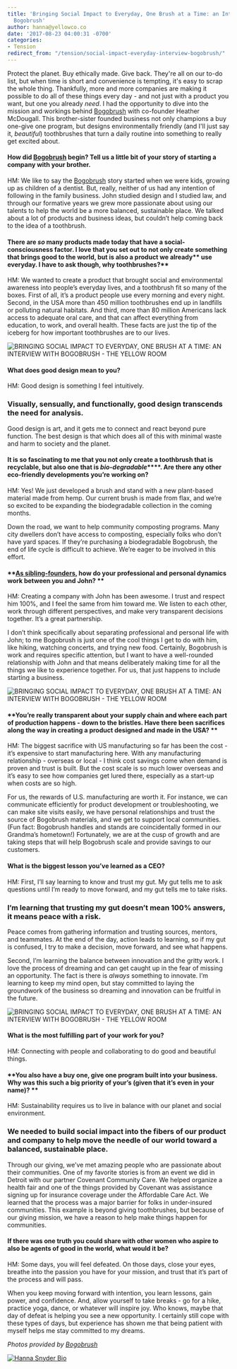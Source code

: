 ```yaml
---
title: 'Bringing Social Impact to Everyday, One Brush at a Time: an Interview with
  Bogobrush'
author: hanna@yellowco.co
date: '2017-08-23 04:00:31 -0700'
categories:
- Tension
redirect_from: "/tension/social-impact-everyday-interview-bogobrush/"
---
```


Protect the planet. Buy ethically made. Give back. They're all on our to-do list, but when time is short and convenience is tempting, it's easy to scrap the whole thing. Thankfully, more and more companies are making it possible to do all of these things every day - and not just with a product you want, but one you already _need_. I had the opportunity to dive into the mission and workings behind [Bogobrush](https://www.bogobrush.com/) with co-founder Heather McDougall. This brother-sister founded business not only champions a buy one-give one program, but designs environmentally friendly (and I'll just say it, _beautiful_) toothbrushes that turn a daily routine into something to really get excited about.

#### **How did [Bogobrush](https://www.bogobrush.com/) begin? Tell us a little bit of your story of starting a company with your brother.**

HM: We like to say the [Bogobrush](https://www.bogobrush.com/) story started when we were kids, growing up as children of a dentist. But, really, neither of us had any intention of following in the family business. John studied design and I studied law, and through our formative years we grew more passionate about using our talents to help the world be a more balanced, sustainable place. We talked about a lot of products and business ideas, but couldn’t help coming back to the idea of a toothbrush.

#### **There are _so_ many products made today that have a social-consciousness factor. I love that you set out to not only create something that brings good to the world, but is also a product we** **already**** use everyday. I have to ask though, why toothbrushes?**

HM: We wanted to create a product that brought social and environmental awareness into people’s everyday lives, and a toothbrush fit so many of the boxes. First of all, it’s a product people use every morning and every night. Second, in the USA more than 450 million toothbrushes end up in landfills or polluting natural habitats. And third, more than 80 million Americans lack access to adequate oral care, and that can affect everything from education, to work, and overall health. These facts are just the tip of the iceberg for how important toothbrushes are to our lives.

![BRINGING SOCIAL IMPACT TO EVERYDAY, ONE BRUSH AT A TIME: AN INTERVIEW WITH BOGOBRUSH - THE YELLOW ROOM](https://s3.amazonaws.com/yellow-files/blog/2017/08/Bogobrush-006.jpg)

#### **What does good design mean to you?**

HM: Good design is something I feel intuitively.

### Visually, sensually, and functionally, good design transcends the need for analysis.

Good design is art, and it gets me to connect and react beyond pure function. The best design is that which does all of this with minimal waste and harm to society and the planet.

#### **It is so fascinating to me that you not only create a toothbrush that is recyclable, but also one that is** **_bio-degradable_****. Are there any other eco-friendly developments you’re working on?**

HM: Yes! We just developed a brush and stand with a new plant-based material made from hemp. Our current brush is made from flax, and we’re so excited to be expanding the biodegradable collection in the coming months.

Down the road, we want to help community composting programs. Many city dwellers don’t have access to composting, especially folks who don’t have yard spaces. If they’re purchasing a biodegradable Bogobrush, the end of life cycle is difficult to achieve. We’re eager to be involved in this effort.

#### **[As sibling-founders,](https://www.bogobrush.com/pages/about-us) how do your professional and personal dynamics work between you and John? **

HM: Creating a company with John has been awesome. I trust and respect him 100%, and I feel the same from him toward me. We listen to each other, work through different perspectives, and make very transparent decisions together. It’s a great partnership.

I don’t think specifically about separating professional and personal life with John; to me Bogobrush is just one of the cool things I get to do with him, like hiking, watching concerts, and trying new food. Certainly, Bogobrush is work and requires specific attention, but I want to have a well-rounded relationship with John and that means deliberately making time for all the things we like to experience together. For us, that just happens to include starting a business.

![BRINGING SOCIAL IMPACT TO EVERYDAY, ONE BRUSH AT A TIME: AN INTERVIEW WITH BOGOBRUSH - THE YELLOW ROOM](https://s3.amazonaws.com/yellow-files/blog/2017/08/Bogobrush-0003.jpg)

#### **You’re really transparent about your supply chain and where each part of production happens - down to the bristles. Have there been sacrifices along the way in creating a product designed and made in the USA? **

HM: The biggest sacrifice with US manufacturing so far has been the cost - it’s expensive to start manufacturing here. With any manufacturing relationship - overseas or local - I think cost savings come when demand is proven and trust is built. But the cost scale is so much lower overseas and it’s easy to see how companies get lured there, especially as a start-up when costs are so high.  

For us, the rewards of U.S. manufacturing are worth it. For instance, we can communicate efficiently for product development or troubleshooting, we can make site visits easily, we have personal relationships and trust the source of Bogobrush materials, and we get to support local communities. (Fun fact: Bogobrush handles and stands are coincidentally formed in our Grandma’s hometown!) Fortunately, we are at the cusp of growth and are taking steps that will help Bogobrush scale and provide savings to our customers.

#### **What is the biggest lesson you’ve learned as a CEO?**

HM: First, I’ll say learning to know and trust my gut. My gut tells me to ask questions until I’m ready to move forward, and my gut tells me to take risks.

### I’m learning that trusting my gut doesn’t mean 100% answers, it means peace with a risk.

Peace comes from gathering information and trusting sources, mentors, and teammates. At the end of the day, action leads to learning, so if my gut is confused, I try to make a decision, move forward, and see what happens.

Second, I’m learning the balance between innovation and the gritty work. I love the process of dreaming and can get caught up in the fear of missing an opportunity. The fact is there is _always_ something to innovate. I’m learning to keep my mind open, but stay committed to laying the groundwork of the business so dreaming and innovation can be fruitful in the future.

![BRINGING SOCIAL IMPACT TO EVERYDAY, ONE BRUSH AT A TIME: AN INTERVIEW WITH BOGOBRUSH - THE YELLOW ROOM](https://s3.amazonaws.com/yellow-files/blog/2017/08/Bogobrush_-Heather.jpg)

#### **What is the most fulfilling part of your work for you?**

HM: Connecting with people and collaborating to do good and beautiful things.

#### **You also have a buy one, give one program built into your business. Why was this such a big priority of your’s (given that it’s even in your name)? **

HM: Sustainability requires us to live in balance with our planet and social environment.

### **We needed to build social impact into the fibers of our product and company to help move the needle of our world toward a balanced, sustainable place.**

Through our giving, we’ve met amazing people who are passionate about their communities. One of my favorite stories is from an event we did in Detroit with our partner Covenant Community Care. We helped organize a health fair and one of the things provided by Covenant was assistance signing up for insurance coverage under the Affordable Care Act. We learned that the process was a major barrier for folks in under-insured communities. This example is beyond giving toothbrushes, but because of our giving mission, we have a reason to help make things happen for communities.

#### **If there was one truth you could share with other women who aspire to also be agents of good in the world, what would it be?**

HM: Some days, you will feel defeated. On those days, close your eyes, breathe into the passion you have for your mission, and trust that it’s part of the process and will pass.

When you keep moving forward with intention, you learn lessons, gain power, and confidence. And, allow yourself to take breaks - go for a hike, practice yoga, dance, or whatever will inspire joy. Who knows, maybe that day of defeat is helping you see a new opportunity. I certainly still cope with these types of days, but experience has shown me that being patient with myself helps me stay committed to my dreams.

_Photos provided by [Bogobrush](https://www.bogobrush.com/)_

[![Hanna Snyder Bio](https://s3.amazonaws.com/yellow-files/blog/2017/04/HANNA-BIO-1.jpg)](http://hannasnyder.com)
